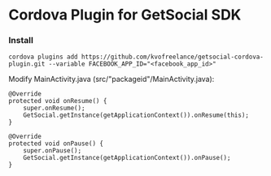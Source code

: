 # Cordova Plugin for GetSocial SDK

### Install

`cordova plugins add https://github.com/kvofreelance/getsocial-cordova-plugin.git --variable FACEBOOK_APP_ID="<facebook_app_id>"`


Modify MainActivity.java (src/"packageid"/MainActivity.java):

	@Override
    protected void onResume() {
        super.onResume();
        GetSocial.getInstance(getApplicationContext()).onResume(this);
    }    
    
    @Override
    protected void onPause() {
        super.onPause();
        GetSocial.getInstance(getApplicationContext()).onPause();
    }
